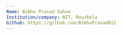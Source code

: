 ```yaml
---
Name: Bibhu Prasad Sahoo
Institution/company: NIT, Rourkela
Github: https://github.com/BibhuPrasad012
---
```

